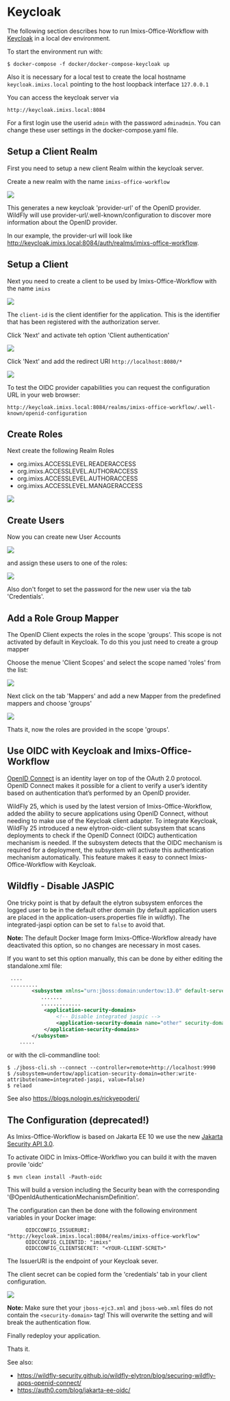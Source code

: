 # Keycloak

The following section describes how to run Imixs-Office-Workflow with [Keycloak](https://www.keycloak.org/) in a local dev environment.

To start the environment run with:

    $ docker-compose -f docker/docker-compose-keycloak up

Also it is necessary for a local test to create the local hostname `keycloak.imixs.local` pointing to the host loopback interface `127.0.0.1`


You can access the keycloak server via

    http://keycloak.imixs.local:8084

For a first login use the userid `admin` with the password `adminadmin`. You can change these user settings in the docker-compose.yaml file. 



## Setup a Client Realm

First you need to setup a new client Realm within the keycloak server. 

Create a new realm with the name `imixs-office-workflow`

<img src="keycloak-001.png" />

This generates a new keycloak 'provider-url' of the OpenID provider. WildFly will use provider-url/.well-known/configuration to discover more information about the OpenID provider. 

In our example, the provider-url will look like http://keycloak.imixs.local:8084/auth/realms/imixs-office-workflow.


## Setup a Client

Next you need to create a client to be used by Imixs-Office-Workflow with the name `imixs`


<img src="keycloak-002.png" />

The   `client-id` is the client identifier for the application. This is the identifier that has been registered with the authorization server.

Click 'Next' and activate teh option 'Client authentication'

<img src="keycloak-003.png" />


Click 'Next' and add the redirect URI `http://localhost:8080/*`


<img src="keycloak-004.png" />


To test the OIDC provider capabilities you can request the configuration URL in your web browser:

    http://keycloak.imixs.local:8084/realms/imixs-office-workflow/.well-known/openid-configuration


## Create Roles 

Next create the following Realm Roles 

- org.imixs.ACCESSLEVEL.READERACCESS
- org.imixs.ACCESSLEVEL.AUTHORACCESS
- org.imixs.ACCESSLEVEL.AUTHORACCESS
- org.imixs.ACCESSLEVEL.MANAGERACCESS

<img src="keycloak-005.png" />


## Create Users

Now you can create new User Accounts 

<img src="keycloak-006.png" />

and assign these users to one of the roles:

<img src="keycloak-007.png" />

Also don't forget to set the password for the new user via the tab 'Credentials'. 



## Add a Role Group Mapper

The OpenID Client expects the roles in the scope 'groups'. This scope is not activated by default in Keycloak. To do this you just need to create a group mapper

Choose the menue 'Client Scopes' and select the scope named 'roles' from the list:


<img src="keycloak-008.png" />

Next click on the tab 'Mappers' and add a new Mapper from the predefined mappers and choose 'groups'

<img src="keycloak-009.png" />

Thats it, now the roles are provided in the scope 'groups'. 


## Use OIDC with Keycloak and Imixs-Office-Workflow

[OpenID Connect](https://openid.net/connect/) is an identity layer on top of the OAuth 2.0 protocol. OpenID Connect makes it possible for a client to verify a user’s identity based on authentication that’s performed by an OpenID provider.

WildFly 25, which is used by the latest version of Imixs-Office-Workflow, added the ability to secure applications using OpenID Connect, without needing to make use of the Keycloak client adapter. To integrate Keycloak, WildFly 25 introduced a new elytron-oidc-client subsystem that scans deployments to check if the OpenID Connect (OIDC) authentication mechanism is needed. If the subsystem detects that the OIDC mechanism is required for a deployment, the subsystem will activate this authentication mechanism automatically. This feature makes it easy to connect Imixs-Office-Workflow with Keycloak. 


## Wildfly - Disable JASPIC

One tricky point is that by default the elytron subsystem enforces the logged user to be in the default other domain (by default application users are placed in the application-users.properties file in wildfly). The integrated-jaspi option can be set to `false` to avoid that. 

**Note:** The default Docker Image form Imixs-Office-Workflow already have deactivated this option, so no changes are necessary in most cases. 

If you want to set this option manually, this can be done by either editing the standalone.xml file:

```xml 
 ....
 .........
        <subsystem xmlns="urn:jboss:domain:undertow:13.0" default-server="default-server" default-virtual-host="default-host" default-servlet-container="default" default-security-domain="other" statistics-enabled="${wildfly.undertow.statistics-enabled:${wildfly.statistics-enabled:false}}">
           .......
           .............
            <application-security-domains>
                <!-- Disable integrated jaspic -->
                <application-security-domain name="other" security-domain="ApplicationDomain" integrated-jaspi="false"/>        
            </application-security-domains>
        </subsystem>
    .....
```

or with the cli-commandline tool:

    $ ./jboss-cli.sh --connect --controller=remote+http://localhost:9990
    $ /subsystem=undertow/application-security-domain=other:write-attribute(name=integrated-jaspi, value=false)
    $ relaod


See also https://blogs.nologin.es/rickyepoderi/

## The Configuration (deprecated!)

As Imixs-Office-Workflow is based on Jakarta EE 10 we use the new [Jakarta Security API 3.0](https://jakarta.ee/specifications/security/3.0/).

To activate OIDC in Imixs-Office-Workflwo you can build it with the maven provile 'oidc'

    $ mvn clean install -Pauth-oidc

This will build a version including the  Security bean with the corresponding '@OpenIdAuthenticationMechanismDefinition'. 

The configuration can then be done with the following environment variables in your Docker image:

```
      OIDCCONFIG_ISSUERURI: "http://keycloak.imixs.local:8084/realms/imixs-office-workflow"
      OIDCCONFIG_CLIENTID: "imixs"
      OIDCCONFIG_CLIENTSECRET: "<YOUR-CLIENT-SCRET>"   
```

The IssuerURI is the endpoint of your Keycloak sever. 

The client secret can be copied form the 'credentials' tab in your client configuration.

<img src="keycloak-010.png" />


**Note:** Make sure thet your `jboss-ejc3.xml` and `jboss-web.xml` files do not contain the `<security-domain>` tag! This will overwrite the setting and will break the authentication flow.

Finally redeploy your application. 

Thats it.



See also: 

 - https://wildfly-security.github.io/wildfly-elytron/blog/securing-wildfly-apps-openid-connect/
 - https://auth0.com/blog/jakarta-ee-oidc/

